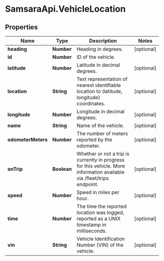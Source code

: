 # SamsaraApi.VehicleLocation

## Properties
Name | Type | Description | Notes
------------ | ------------- | ------------- | -------------
**heading** | **Number** | Heading in degrees. | [optional] 
**id** | **Number** | ID of the vehicle. | 
**latitude** | **Number** | Latitude in decimal degrees. | [optional] 
**location** | **String** | Text representation of nearest identifiable location to (latitude, longitude) coordinates. | [optional] 
**longitude** | **Number** | Longitude in decimal degrees. | [optional] 
**name** | **String** | Name of the vehicle. | [optional] 
**odometerMeters** | **Number** | The number of meters reported by the odometer. | [optional] 
**onTrip** | **Boolean** | Whether or not a trip is currently in progress for this vehicle. More information available via /fleet/trips endpoint. | [optional] 
**speed** | **Number** | Speed in miles per hour. | [optional] 
**time** | **Number** | The time the reported location was logged, reported as a UNIX timestamp in milliseconds. | [optional] 
**vin** | **String** | Vehicle Identification Number (VIN) of the vehicle. | [optional] 



